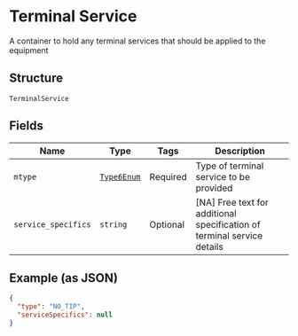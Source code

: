
# Terminal Service

A container to hold any terminal services that should be applied to the equipment

## Structure

`TerminalService`

## Fields

| Name | Type | Tags | Description |
|  --- | --- | --- | --- |
| `mtype` | [`Type6Enum`](../../doc/models/type-6-enum.md) | Required | Type of terminal service to be provided |
| `service_specifics` | `string` | Optional | [NA] Free text for additional specification of terminal service details |

## Example (as JSON)

```json
{
  "type": "NO_TIP",
  "serviceSpecifics": null
}
```

